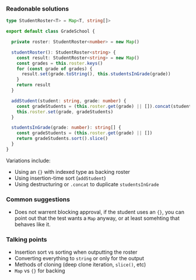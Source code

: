 ### Readonable solutions
```typescript
type StudentRoster<T> = Map<T, string[]>

export default class GradeSchool {

  private roster: StudentRoster<number> = new Map()

  studentRoster(): StudentRoster<string> {
    const result: StudentRoster<string> = new Map()
    const grades = this.roster.keys()
    for (const grade of grades) {
      result.set(grade.toString(), this.studentsInGrade(grade))
    }
    return result
  }

  addStudent(student: string, grade: number) {
    const gradeStudents = (this.roster.get(grade) || []).concat(student)
    this.roster.set(grade, gradeStudents)
  }

  studentsInGrade(grade: number): string[] {
    const gradeStudents = (this.roster.get(grade) || [])
    return gradeStudents.sort().slice()
  }
}
```

Variations include:
- Using an `{}` with indexed type as backing roster
- Using insertion-time sort (`addStudent`)
- Using destructuring or `.concat` to duplicate `studentsInGrade`

### Common suggestions
- Does not warrent blocking approval, if the student uses an `{}`, you can point out that the test wants a `Map` anyway, or at least somehting that behaves like it.

### Talking points
- Insertion sort vs sorting when outputting the roster
- Converting everything to `string` or only for the output
- Methods of cloning (deep clone iteration, `slice()`, etc)
- `Map` vs `{}` for backing
